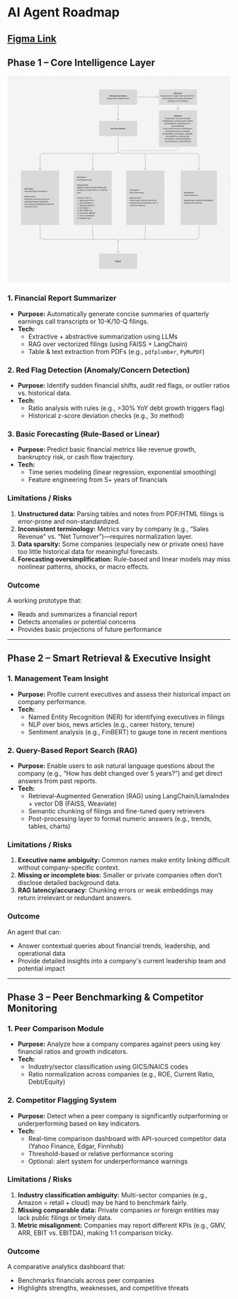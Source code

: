 # AI Agent Roadmap
[Figma Link](https://www.figma.com/board/cicoU002Rqsgz9tCknewgn/Welcome-to-FigJam?node-id=0-1&t=1d9werCLVVBJdkXF-1)
---

## Phase 1 – Core Intelligence Layer

![Phase 1 Structure](../image/phase%20structure/Phase%201.png)

### 1. Financial Report Summarizer
- **Purpose:** Automatically generate concise summaries of quarterly earnings call transcripts or 10-K/10-Q filings.
- **Tech:**
  - Extractive + abstractive summarization using LLMs
  - RAG over vectorized filings (using FAISS + LangChain)
  - Table & text extraction from PDFs (e.g., `pdfplumber`, `PyMuPDF`)

### 2. Red Flag Detection (Anomaly/Concern Detection)
- **Purpose:** Identify sudden financial shifts, audit red flags, or outlier ratios vs. historical data.
- **Tech:**
  - Ratio analysis with rules (e.g., >30% YoY debt growth triggers flag)
  - Historical z-score deviation checks (e.g., 3σ method)

### 3. Basic Forecasting (Rule-Based or Linear)
- **Purpose:** Predict basic financial metrics like revenue growth, bankruptcy risk, or cash flow trajectory.
- **Tech:**
  - Time series modeling (linear regression, exponential smoothing)
  - Feature engineering from 5+ years of financials

### Limitations / Risks
1. **Unstructured data:** Parsing tables and notes from PDF/HTML filings is error-prone and non-standardized.
2. **Inconsistent terminology:** Metrics vary by company (e.g., “Sales Revenue” vs. “Net Turnover”)—requires normalization layer.
3. **Data sparsity:** Some companies (especially new or private ones) have too little historical data for meaningful forecasts.
4. **Forecasting oversimplification:** Rule-based and linear models may miss nonlinear patterns, shocks, or macro effects.

### Outcome
A working prototype that:
- Reads and summarizes a financial report
- Detects anomalies or potential concerns
- Provides basic projections of future performance

---

## Phase 2 – Smart Retrieval & Executive Insight

### 1. Management Team Insight
- **Purpose:** Profile current executives and assess their historical impact on company performance.
- **Tech:**
  - Named Entity Recognition (NER) for identifying executives in filings
  - NLP over bios, news articles (e.g., career history, tenure)
  - Sentiment analysis (e.g., FinBERT) to gauge tone in recent mentions

### 2. Query-Based Report Search (RAG)
- **Purpose:** Enable users to ask natural language questions about the company (e.g., “How has debt changed over 5 years?”) and get direct answers from past reports.
- **Tech:**
  - Retrieval-Augmented Generation (RAG) using LangChain/LlamaIndex + vector DB (FAISS, Weaviate)
  - Semantic chunking of filings and fine-tuned query retrievers
  - Post-processing layer to format numeric answers (e.g., trends, tables, charts)

### Limitations / Risks
1. **Executive name ambiguity:** Common names make entity linking difficult without company-specific context.
2. **Missing or incomplete bios:** Smaller or private companies often don’t disclose detailed background data.
3. **RAG latency/accuracy:** Chunking errors or weak embeddings may return irrelevant or redundant answers.

### Outcome
An agent that can:
- Answer contextual queries about financial trends, leadership, and operational data
- Provide detailed insights into a company's current leadership team and potential impact

---

## Phase 3 – Peer Benchmarking & Competitor Monitoring

### 1. Peer Comparison Module
- **Purpose:** Analyze how a company compares against peers using key financial ratios and growth indicators.
- **Tech:**
  - Industry/sector classification using GICS/NAICS codes
  - Ratio normalization across companies (e.g., ROE, Current Ratio, Debt/Equity)

### 2. Competitor Flagging System
- **Purpose:** Detect when a peer company is significantly outperforming or underperforming based on key indicators.
- **Tech:**
  - Real-time comparison dashboard with API-sourced competitor data (Yahoo Finance, Edgar, Finnhub)
  - Threshold-based or relative performance scoring
  - Optional: alert system for underperformance warnings

### Limitations / Risks
1. **Industry classification ambiguity:** Multi-sector companies (e.g., Amazon = retail + cloud) may be hard to benchmark fairly.
2. **Missing comparable data:** Private companies or foreign entities may lack public filings or timely data.
3. **Metric misalignment:** Companies may report different KPIs (e.g., GMV, ARR, EBIT vs. EBITDA), making 1:1 comparison tricky.

### Outcome
A comparative analytics dashboard that:
- Benchmarks financials across peer companies
- Highlights strengths, weaknesses, and competitive threats
